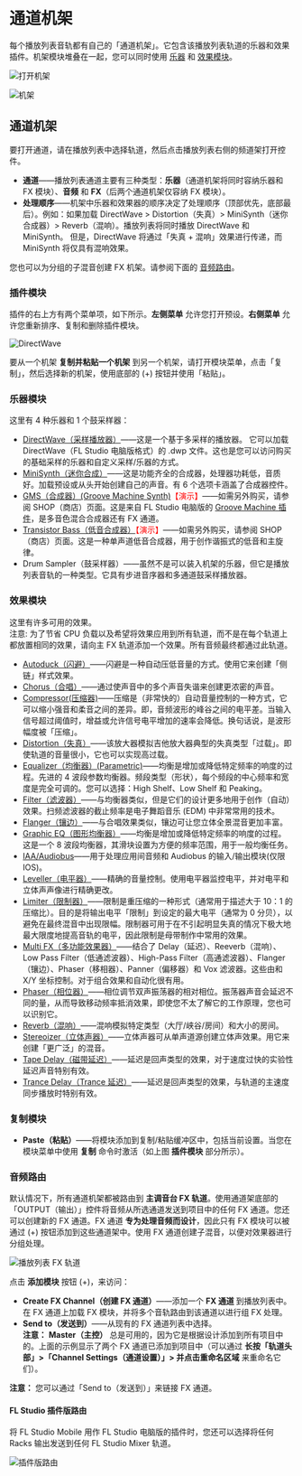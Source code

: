 # 通道机架

每个播放列表音轨都有自己的「通道机架」。它包含该播放列表轨道的乐器和效果插件。机架模块堆叠在一起，您可以同时使用 [乐器][1] 和 [效果模块][2]。

![打开机架](../assets/rack/open.png)

![机架](../assets/rack/rack.png)

<a id="channelrack"></a>

## 通道机架

要打开通道，请在播放列表中选择轨道，然后点击播放列表右侧的频道架打开控件。

*   **通道**——播放列表通道主要有三种类型：**乐器**（通道机架将同时容纳乐器和 FX 模块）、**音频** 和 **FX**（后两个通道机架仅容纳 FX 模块）。
*   **处理顺序**——机架中乐器和效果器的顺序决定了处理顺序（顶部优先，底部最后）。例如：如果加载 DirectWave > Distortion（失真）> MiniSynth（迷你合成器）> Reverb（混响）。播放列表将同时播放 DirectWave 和 MiniSynth。 但是，DirectWave 将通过「失真 + 混响」效果进行传递，而 MiniSynth 将仅具有混响效果。

您也可以为分组的子混音创建 FX 机架。请参阅下面的 [音频路由][3]。

<a id="pluginmodule"></a>

### 插件模块

插件的右上方有两个菜单项，如下所示。**左侧菜单** 允许您打开预设。**右侧菜单** 允许您重新排序、复制和删除插件模块。

![DirectWave](../assets/rack/directwave.png)

要从一个机架 **复制并粘贴一个机架** 到另一个机架，请打开模块菜单，点击「复制」，然后选择新的机架，使用底部的 (+) 按钮并使用「粘贴」。

<a id="instrumentmodule"></a>

### 乐器模块

这里有 4 种乐器和 1 个鼓采样器：

*   [DirectWave（采样播放器）][4]——这是一个基于多采样的播放器。 它可以加载 DirectWave（FL Studio 电脑版格式）的 .dwp 文件。这也是您可以访问购买的基础采样的乐器和自定义采样/乐器的方式。
*   [MiniSynth（迷你合成）][5]——这是功能齐全的合成器，处理器功耗低，音质好。加载预设或从头开始创建自己的声音。有 6 个选项卡涵盖了合成器控件。
*   [GMS（合成器）(Groove Machine Synth)][6]<font color="red">【演示】</font>——如需另外购买，请参阅 SHOP（商店）页面。这是来自 FL Studio 电脑版的 [Groove Machine 插件][7]，是多音色混合合成器还有 FX 通道。
*   [Transistor Bass（低音合成器）][8]<font color="red">【演示】</font>——如需另外购买，请参阅 SHOP（商店）页面。这是一种单声道低音合成器，用于创作谐振式的低音和主旋律。
*   Drum Sampler（鼓采样器）——虽然不是可以装入机架的乐器，但它是播放列表音轨的一种类型。它具有步进音序器和多通道鼓采样播放器。

<a id="effectmodule"></a>

### 效果模块

这里有许多可用的效果。  
注意: 为了节省 CPU 负载以及希望将效果应用到所有轨道，而不是在每个轨道上都放置相同的效果，请向主 FX 轨道添加一个效果。所有音频最终都通过此轨道。

*   [Autoduck（闪避）][9]——闪避是一种自动压低音量的方式。使用它来创建「侧链」样式效果。
*   [Chorus（合唱）][10]——通过使声音中的多个声音失谐来创建更浓密的声音。
*   [Compressor(压缩器)][11]——压缩是（非常快的）自动音量控制的一种方式，它可以缩小强音和柔音之间的差异。即，音频波形的峰谷之间的电平差。当输入信号超过阈值时，增益或允许信号电平增加的速率会降低。换句话说，是波形幅度被「压缩」。
*   [Distortion（失真）][12]——该放大器模拟吉他放大器典型的失真类型「过载」。即使轨道的音量很小，它也可以实现高过载。
*   [Equalizer（均衡器）(Parametric)][13]——均衡是增加或降低特定频率的响度的过程。先进的 4 波段参数均衡器。频段类型（形状），每个频段的中心频率和宽度是完全可调的。您可以选择：High Shelf、Low Shelf 和 Peaking。
*   [Filter（滤波器）][14]——与均衡器类似，但是它们的设计更多地用于创作（自动）效果。扫频滤波器的截止频率是电子舞蹈音乐 (EDM) 中非常常用的技术。
*   [Flanger（镶边）][15]——与合唱效果类似，镶边可让您立体全景混音更加丰富。
*   [Graphic EQ（图形均衡器）][16]——均衡是增加或降低特定频率的响度的过程。这是一个 8 波段均衡器，其滑块设置为方便的频率范围，用于一般均衡任务。
*   [IAA/Audiobus][17]——用于处理应用间音频和 Audiobus 的输入/输出模块(仅限IOS)。
*   [Leveller（电平器）][18]——精确的音量控制。使用电平器监控电平，并对电平和立体声声像进行精确更改。
*   [Limiter（限制器）][19]——限制是重压缩的一种形式（通常用于描述大于 10：1 的压缩比）。目的是将输出电平「限制」到设定的最大电平（通常为 0 分贝），以避免在最终混音中出现限幅。限制器可用于在不引起明显失真的情况下极大地最大限度地提高音轨的电平，因此限制是母带制作中常用的效果。
*   [Multi FX（多功能效果器）][20]——结合了 Delay（延迟）、Reeverb（混响）、Low Pass Filter（低通滤波器）、High-Pass Filter（高通滤波器）、Flanger（镶边）、Phaser（移相器）、Panner（偏移器）和 Vox 滤波器。这些由和 X/Y 坐标控制。对于组合效果和自动化很有用。
*   [Phaser（相位器）][21]——相位调节双声振荡器的相对相位。振荡器声音会延迟不同的量，从而导致移动频率抵消效果，即使您不太了解它的工作原理，您也可以识别它。
*   [Reverb（混响）][22]——混响模拟特定类型（大厅/峡谷/房间）和大小的房间。
*   [Stereoizer（立体声器）][23]——立体声器可从单声道源创建立体声效果。用它来创建「更广泛」的混音。
*   [Tape Delay（磁带延迟）][24]——延迟是回声类型的效果，对于速度过快的实验性延迟声音特别有效。
*   [Trance Delay（Trance 延迟）][25]——延迟是回声类型的效果，与轨道的主速度同步播放时特别有效。

<a id="flm_copypaste"></a>

### 复制模块

*   **Paste（粘贴）**——将模块添加到复制/粘贴缓冲区中，包括当前设置。当您在模块菜单中使用 **复制** 命令时激活（如上图 **插件模块** 部分所示）。

<a id="flm_routing"></a>

### 音频路由

默认情况下，所有通道机架都被路由到 **主调音台 FX 轨道**。使用通道架底部的「OUTPUT（输出）」控件将音频从所选通道发送到项目中的任何 FX 通道。您还可以创建新的 FX 通道。FX 通道 **专为处理音频而设计**，因此只有 FX 模块可以被通过 (+) 按钮添加到这些通道架中。使用 FX 通道创建子混音，以便对效果器进行分组处理。

![播放列表 FX 轨道](../assets/rack/playlist_fx_track.png)

点击 **添加模块** 按钮 (+)，来访问：

*   **Create FX Channel（创建 FX 通道）**——添加一个 **FX 通道** 到播放列表中。在 FX 通道上加载 FX 模块，并将多个音轨路由到该通道以进行组 FX 处理。
*   **Send to（发送到）**——从现有的 FX 通道列表中选择。  
    **注意：** **Master（主控）** 总是可用的，因为它是根据设计添加到所有项目中的。上面的示例显示了两个 FX 通道已添加到项目中（可以通过 **长按「轨道头部」>「Channel Settings（通道设置）」> 并点击重命名区域** 来重命名它们）。

**注意：** 您可以通过「Send to（发送到）」来链接 FX 通道。

<a id="flm_pluginrouting"></a>

#### FL Studio 插件版路由

将 FL Studio Mobile 用作 FL Studio 电脑版的插件时，您还可以选择将任何 Racks 输出发送到任何 FL Studio Mixer 轨道。

![插件版路由](../assets/rack/plugin_routing.png)

[1]: #instrumentmodule
[2]: #effectmodule
[3]: #flm_routing
[4]: Module_DirectWave.md
[5]: Module_Minisynth.md
[6]: Module_GMS.md
[7]: https://www.image-line.com/support/FLHelp/html/plugins/GMS.htm
[8]: Module_TransistorBass.md
[9]: Module_Autoduck.md
[10]: Module_Chorus.md
[11]: Module_Compressor.md
[12]: Module_Distortion.md
[13]: Module_ParametricEQ.md
[14]: Module_Filter.md
[15]: Module_Flanger.md
[16]: Module_GraphicEQ.md
[17]: iOS_InterApp.md
[18]: Module_Leveller.md
[19]: Module_Limiter.md
[20]: Module_MultiFX.md
[21]: Module_Phaser.md
[22]: Module_Reverb.md
[23]: Module_Stereoizer.md
[24]: Module_TapeDelay.md
[25]: Module_TranceDelay.md
